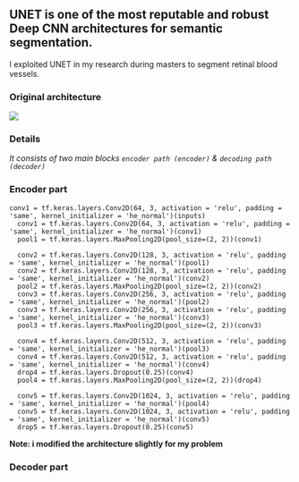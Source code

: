 ## UNET is one of the most reputable and robust Deep CNN architectures for semantic segmentation.

I exploited UNET in my research during masters to segment retinal blood vessels.

### Original architecture

<code><img src="https://lmb.informatik.uni-freiburg.de/people/ronneber/u-net/u-net-architecture.png"></code>


### Details

*It consists of two main blocks `encoder path (encoder)` & `decoding path (decoder)`*

### Encoder part

```
conv1 = tf.keras.layers.Conv2D(64, 3, activation = 'relu', padding = 'same', kernel_initializer = 'he_normal')(inputs)
  conv1 = tf.keras.layers.Conv2D(64, 3, activation = 'relu', padding = 'same', kernel_initializer = 'he_normal')(conv1)
  pool1 = tf.keras.layers.MaxPooling2D(pool_size=(2, 2))(conv1)

  conv2 = tf.keras.layers.Conv2D(128, 3, activation = 'relu', padding = 'same', kernel_initializer = 'he_normal')(pool1)
  conv2 = tf.keras.layers.Conv2D(128, 3, activation = 'relu', padding = 'same', kernel_initializer = 'he_normal')(conv2)
  pool2 = tf.keras.layers.MaxPooling2D(pool_size=(2, 2))(conv2)
  conv3 = tf.keras.layers.Conv2D(256, 3, activation = 'relu', padding = 'same', kernel_initializer = 'he_normal')(pool2)
  conv3 = tf.keras.layers.Conv2D(256, 3, activation = 'relu', padding = 'same', kernel_initializer = 'he_normal')(conv3)
  pool3 = tf.keras.layers.MaxPooling2D(pool_size=(2, 2))(conv3)

  conv4 = tf.keras.layers.Conv2D(512, 3, activation = 'relu', padding = 'same', kernel_initializer = 'he_normal')(pool3)
  conv4 = tf.keras.layers.Conv2D(512, 3, activation = 'relu', padding = 'same', kernel_initializer = 'he_normal')(conv4)
  drop4 = tf.keras.layers.Dropout(0.25)(conv4)
  pool4 = tf.keras.layers.MaxPooling2D(pool_size=(2, 2))(drop4)

  conv5 = tf.keras.layers.Conv2D(1024, 3, activation = 'relu', padding = 'same', kernel_initializer = 'he_normal')(pool4)
  conv5 = tf.keras.layers.Conv2D(1024, 3, activation = 'relu', padding = 'same', kernel_initializer = 'he_normal')(conv5)
  drop5 = tf.keras.layers.Dropout(0.25)(conv5)
```

**Note: i modified the architecture slightly for my problem**

### Decoder part

```

```
